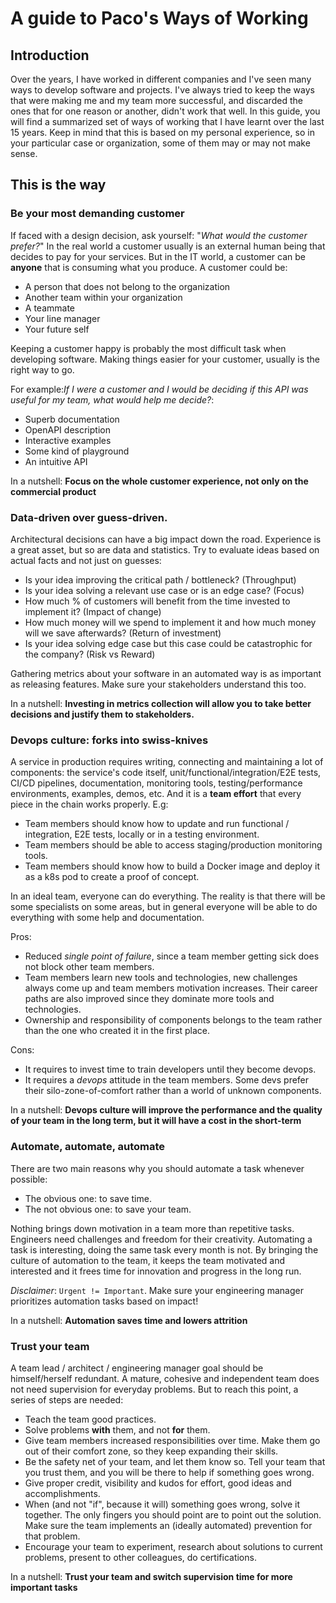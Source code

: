 # A guide to Paco's Ways of Working

## Introduction

Over the years, I have worked in different companies and I've seen many ways to develop software and projects. I've always tried to keep the ways that were making me and my team more successful, and discarded the ones that for one reason or another, didn't work that well.
In this guide, you will find a summarized set of ways of working that I have learnt over the last 15 years. Keep in mind that this is based on my personal experience, so in your particular case or organization, some of them may or may not make sense.

## This is the way

### Be your most demanding customer

If faced with a design decision, ask yourself: "_What would the customer prefer?_"
In the real world a customer usually is an external human being that decides to pay for your services. But in the IT world, a customer can be **anyone** that is consuming what you produce. A customer could be:
- A person that does not belong to the organization
- Another team within your organization
- A teammate
- Your line manager
- Your future self

Keeping a customer happy is probably the most difficult task when developing software. Making things easier for your customer, usually is the right way to go.

For example:_If I were a customer and I would be deciding if this API was useful for my team, what would help me decide?_:
- Superb documentation
- OpenAPI description
- Interactive examples
- Some kind of playground
- An intuitive API

In a nutshell: **Focus on the whole customer experience, not only on the commercial product**

### Data-driven over guess-driven.

Architectural decisions can have a big impact down the road. Experience is a great asset, but so are data and statistics. Try to evaluate ideas based on actual facts and not just on guesses:

- Is your idea improving the critical path / bottleneck? (Throughput)
- Is your idea solving a relevant use case or is an edge case? (Focus)
- How much % of customers will benefit from the time invested to implement it? (Impact of change)
- How much money will we spend to implement it and how much money will we save afterwards? (Return of investment)
- Is your idea solving edge case but this case could be catastrophic for the company? (Risk vs Reward)

Gathering metrics about your software in an automated way is as important as releasing features. Make sure your stakeholders understand this too.

In a nutshell: **Investing in metrics collection will allow you to take better decisions and justify them to stakeholders.**

### Devops culture: forks into swiss-knives

A service in production requires writing, connecting and maintaining a lot of components: the service's code itself, unit/functional/integration/E2E tests, CI/CD pipelines, documentation, monitoring tools, testing/performance environments, examples, demos, etc. And it is a **team effort** that every piece in the chain works properly.
E.g:
- Team members should know how to update and run functional / integration, E2E tests, locally or in a testing environment.
- Team members should be able to access staging/production monitoring tools.
- Team members should know how to build a Docker image and deploy it as a k8s pod to create a proof of concept.

In an ideal team, everyone can do everything. The reality is that there will be some specialists on some areas, but in general everyone will be able to do everything with some help and documentation.

Pros:
- Reduced _single point of failure_, since a team member getting sick does not block other team members.
- Team members learn new tools and technologies, new challenges always come up and team members motivation increases. Their career paths are also improved since they dominate more tools and technologies.
- Ownership and responsibility of components belongs to the team rather than the one who created it in the first place.

Cons:
- It requires to invest time to train developers until they become devops.
- It requires a _devops_ attitude in the team members. Some devs prefer their silo-zone-of-comfort rather than a world of unknown components.

In a nutshell: **Devops culture will improve the performance and the quality of your team in the long term, but it will have a cost in the short-term**

### Automate, automate, automate

There are two main reasons why you should automate a task whenever possible:
- The obvious one: to save time.
- The not obvious one: to save your team.

Nothing brings down motivation in a team more than repetitive tasks. Engineers need challenges and freedom for their creativity. Automating a task is interesting, doing the same task every month is not.
By bringing the culture of automation to the team, it keeps the team motivated and interested and it frees time for innovation and progress in the long run.

_Disclaimer_: `Urgent != Important`. Make sure your engineering manager prioritizes automation tasks based on impact!

In a nutshell: **Automation saves time and lowers attrition**

### Trust your team

A team lead / architect / engineering manager goal should be himself/herself redundant. A mature, cohesive and independent team does not need supervision for everyday problems. But to reach this point, a series of steps are needed:
- Teach the team good practices.
- Solve problems **with** them, and not **for** them.
- Give team members increased responsibilities over time. Make them go out of their comfort zone, so they keep expanding their skills.
- Be the safety net of your team, and let them know so. Tell your team that you trust them, and you will be there to help if something goes wrong.
- Give proper credit, visibility and kudos for effort, good ideas and accomplishments.
- When (and not "if", because it will) something goes wrong, solve it together. The only fingers you should point are to point out the solution. Make sure the team implements an (ideally automated) prevention for that problem.
- Encourage your team to experiment, research about solutions to current problems, present to other colleagues, do certifications.

In a nutshell: **Trust your team and switch supervision time for more important tasks**
